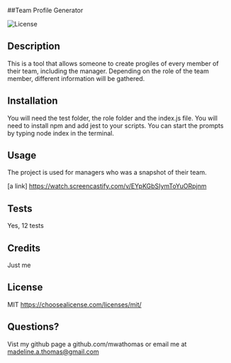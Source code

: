 ##Team Profile Generator

![License](https://img.shields.io/static/v1?label=license&message=MIT&color=brightgreen)

## Description

This is a tool that allows someone to create progiles of every member of their team, including the manager. Depending on the role of the team member, different information will be gathered.

## Installation

You will need the test folder, the role folder and the index.js file. You will need to install npm and add jest to your scripts. You can start the prompts by typing node index in the terminal.

## Usage

The project is used for managers who was a snapshot of their team.

[a link] https://watch.screencastify.com/v/EYpKGbSIymToYuORpjnm

## Tests

Yes, 12 tests

## Credits

Just me

## License

MIT https://choosealicense.com/licenses/mit/

## Questions?

Vist my github page a github.com/mwathomas or email me at madeline.a.thomas@gmail.com
